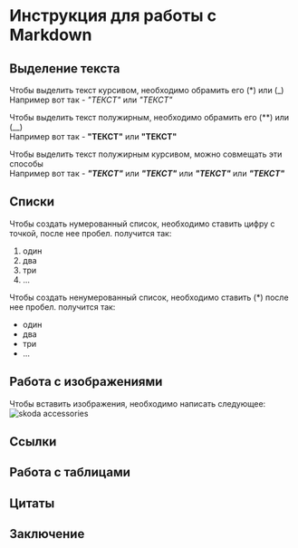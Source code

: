 # Инструкция для работы с Markdown

## Выделение текста

Чтобы выделить текст курсивом, необходимо обрамить его (*) или (_)   
Например вот так - *"ТЕКСТ"* или _"ТЕКСТ"_


Чтобы выделить текст полужирным, необходимо обрамить его (**) или (__)   
Например вот так  - **"ТЕКСТ"** или __"ТЕКСТ"__

Чтобы выделить текст полужирным курсивом, можно совмещать эти способы   
Например вот так  - _**"ТЕКСТ"**_ или *__"ТЕКСТ"__* или __*"ТЕКСТ"*__ или **_"ТЕКСТ"_**

## Списки

Чтобы создать нумерованный список, необходимо ставить цифру с точкой, после нее пробел.
получится так:

1. один
2. два
3. три
4. ...

Чтобы создать ненумерованный список, необходимо ставить (*) после нее пробел.
получится так:

* один
* два
* три
* ...



## Работа с изображениями

Чтобы вставить изображения, необходимо написать следующее:
![skoda accessories](skoda.jpg)

## Ссылки

## Работа с таблицами

## Цитаты

## Заключение
